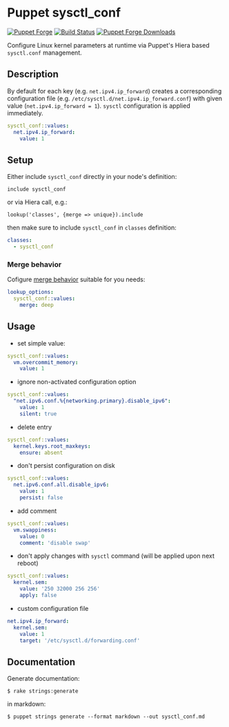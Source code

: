 # Puppet sysctl_conf

[![Puppet
Forge](http://img.shields.io/puppetforge/v/deric/sysctl_conf.svg)](https://forge.puppetlabs.com/deric/sysctl_conf) [![Build Status](https://img.shields.io/github/workflow/status/deric/puppet-sysctl_conf/Static%20&%20Spec%20Tests/master)](https://github.com/deric/puppet-sysctl_conf/actions?query=branch%3Amaster) [![Puppet Forge
Downloads](http://img.shields.io/puppetforge/dt/deric/sysctl_conf.svg)](https://forge.puppetlabs.com/deric/sysctl_conf/scores)

Configure Linux kernel parameters at runtime via Puppet's Hiera based `sysctl.conf` management.

## Description

By default for each key (e.g. `net.ipv4.ip_forward`) creates a corresponding configuration file (e.g. `/etc/sysctl.d/net.ipv4.ip_forward.conf`) with given value (`net.ipv4.ip_forward = 1`). `sysctl` configuration is applied immediately.

```yaml
sysctl_conf::values:
  net.ipv4.ip_forward:
    value: 1
```

## Setup

Either include `sysctl_conf` directly in your node's definition:

```puppet
include sysctl_conf
```
or via Hiera call, e.g.:

```puppet
lookup('classes', {merge => unique}).include
```

then make sure to include `sysctl_conf` in `classes` definition:

```yaml
classes:
  - sysctl_conf
```

### Merge behavior

Cofigure [merge behavior](https://puppet.com/docs/puppet/latest/hiera_merging.html) suitable for you needs:

```yaml
lookup_options:
  sysctl_conf::values:
    merge: deep
```

## Usage

- set simple value:
```yaml
sysctl_conf::values:
  vm.overcommit_memory:
    value: 1
```

- ignore non-activated configuration option
```yaml
sysctl_conf::values:
  "net.ipv6.conf.%{networking.primary}.disable_ipv6":
    value: 1
    silent: true
```

- delete entry
```yaml
sysctl_conf::values:
  kernel.keys.root_maxkeys:
    ensure: absent
```

- don't persist configuration on disk
```yaml
sysctl_conf::values:
  net.ipv6.conf.all.disable_ipv6:
    value: 1
    persist: false
```
- add comment
```yaml
sysctl_conf::values:
  vm.swappiness:
    value: 0
    comment: 'disable swap'
```

- don't apply changes with `sysctl` command (will be applied upon next reboot)
```yaml
sysctl_conf::values:
  kernel.sem:
    value: '250 32000 256 256'
    apply: false
```
- custom configuration file
```yaml
net.ipv4.ip_forward:
  kernel.sem:
    value: 1
    target: '/etc/sysctl.d/forwarding.conf'
```

## Documentation

Generate documentation:
```
$ rake strings:generate
```
in markdown:
```
$ puppet strings generate --format markdown --out sysctl_conf.md
```
